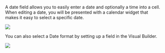 [comment]: # ($page_title=Date & Time)

A date field allows you to easily enter a date and optionally a time into a cell. When editing a date, you will be presented with a calendar widget that makes it easy to select a specific date.

![](https://gblobscdn.gitbook.com/assets%2F-LQ08RFAKZvFADEiXKFy%2F-MG4eDOREo87b09XIs-C%2F-MG5eRQXrgjh0McvcpjU%2Fimage.png?alt=media&token=1a60213d-d211-4255-897c-c956c7165e72)

You can also select a Date format by setting up a field in the Visual Builder.

![](https://gblobscdn.gitbook.com/assets%2F-LQ08RFAKZvFADEiXKFy%2F-MG4eDOREo87b09XIs-C%2F-MG5f8Pn7vkxxZnRdkzP%2Fimage.gif?alt=media&token=639d1479-172e-458f-9ff0-e0f823c9daee)

